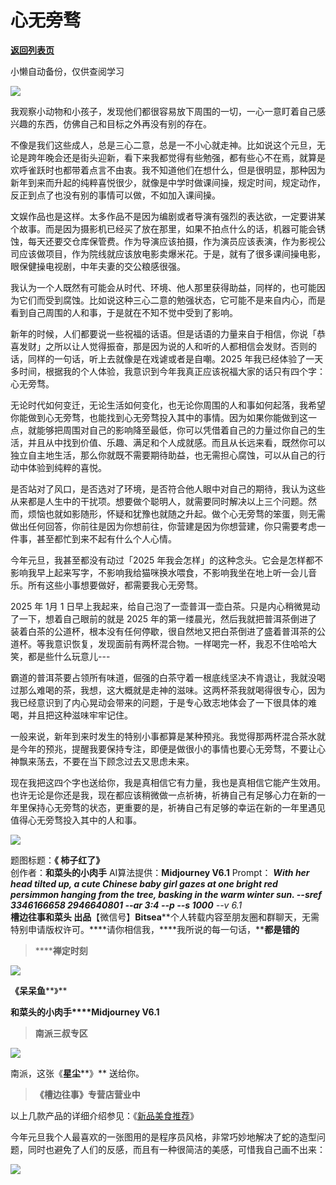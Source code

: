 # 心无旁骛

[**返回列表页**](/gzh/槽边往事)

小懒自动备份，仅供查阅学习

![](https://mmbiz.qpic.cn/mmbiz_jpg/Ia6gU9JNtkrpoFq0HVtiaCtxp3VnzSsCPqg8tmLgWCbzPRO2PtdoykjRjg33Q1iauPSuCgiaPT1IeRyarfhUfnAZg/640?wx_fmt=jpeg&from;=appmsg)

我观察小动物和小孩子，发现他们都很容易放下周围的一切，一心一意盯着自己感兴趣的东西，仿佛自己和目标之外再没有别的存在。

不像是我们这些成人，总是三心二意，总是一不小心就走神。比如说这个元旦，无论是跨年晚会还是街头迎新，看下来我都觉得有些勉强，都有些心不在焉，就算是欢呼雀跃时也都带着点言不由衷。我不知道他们在想什么，但是很明显，那种因为新年到来而升起的纯粹喜悦很少，就像是中学时做课间操，规定时间，规定动作，反正到点了也没有别的事情可以做，不如加入课间操。

文娱作品也是这样。太多作品不是因为编剧或者导演有强烈的表达欲，一定要讲某个故事。而是因为摄影机已经买了放在那里，如果不拍点什么的话，机器可能会锈蚀，每天还要交仓库保管费。作为导演应该拍摄，作为演员应该表演，作为影视公司应该做项目，作为院线就应该放电影卖爆米花。于是，就有了很多课间操电影，眼保健操电视剧，中年夫妻的交公粮感很强。

我认为一个人既然有可能会从时代、环境、他人那里获得助益，同样的，也可能因为它们而受到腐蚀。比如说这种三心二意的勉强状态，它可能不是来自内心，而是看到自己周围的人和事，于是就在不知不觉中受到了影响。  

新年的时候，人们都要说一些祝福的话语。但是话语的力量来自于相信，你说「恭喜发财」之所以让人觉得振奋，那是因为说的人和听的人都相信会发财。否则的话，同样的一句话，听上去就像是在戏谑或者是自嘲。2025
年我已经体验了一天多时间，根据我的个人体验，我意识到今年我真正应该祝福大家的话只有四个字：心无旁骛。

无论时代如何变迁，无论生活如何变化，也无论你周围的人和事如何起落，我希望你能做到心无旁骛，也能找到心无旁骛投入其中的事情。因为如果你能做到这一点，就能够把周围对自己的影响降至最低，你可以凭借着自己的力量过你自己的生活，并且从中找到价值、乐趣、满足和个人成就感。而且从长远来看，既然你可以独立自主地生活，那么你就既不需要期待助益，也无需担心腐蚀，可以从自己的行动中体验到纯粹的喜悦。

是否站对了风口，是否选对了环境，是否符合他人眼中对自己的期待，我认为这些从来都是人生中的干扰项。想要做个聪明人，就需要同时解决以上三个问题。然而，烦恼也就如影随形，怀疑和犹豫也就随之升起。做个心无旁骛的笨蛋，则无需做出任何回答，你前往是因为你想前往，你营建是因为你想营建，你只需要考虑一件事，甚至都忙到来不起有什么个人心情。

今年元旦，我甚至都没有动过「2025
年我会怎样」的这种念头。它会是怎样都不影响我早上起来写字，不影响我给猫咪换水喂食，不影响我坐在地上听一会儿音乐。所有这些小事想要做好，都需要我心无旁骛。

2025 年 1月 1 日早上我起来，给自己泡了一壶普洱一壶白茶。只是内心稍微晃动了一下，想着自己眼前的就是 2025
年的第一缕晨光，然后我就把普洱茶倒进了装着白茶的公道杯，根本没有任何停歇，很自然地又把白茶倒进了盛着普洱茶的公道杯。等我意识恢复，发现面前有两杯混合物。一样喝完一杯，我忍不住哈哈大笑，都是些什么玩意儿---

霸道的普洱茶要占领所有味道，倔强的白茶守着一根底线坚决不肯退让，我就没喝过那么难喝的茶，我想，这大概就是走神的滋味。这两杯茶我就喝得很专心，因为我已经意识到了内心晃动会带来的问题，于是专心致志地体会了一下很具体的难喝，并且把这种滋味牢牢记住。

一般来说，新年到来时发生的特别小事都算是某种预兆。我觉得那两杯混合茶水就是今年的预兆，提醒我要保持专注，即便是做很小的事情也要心无旁骛，不要让心神飘来荡去，不要在当下顾念过去又思虑未来。  

现在我把这四个字也送给你，我是真相信它有力量，我也是真相信它能产生效用。也许无论是你还是我，现在都应该稍微做一点祈祷，祈祷自己有足够心力在新的一年里保持心无旁骛的状态，更重要的是，祈祷自己有足够的幸运在新的一年里遇见值得心无旁骛投入其中的人和事。

![](https://mmbiz.qpic.cn/mmbiz_jpg/Ia6gU9JNtkrpoFq0HVtiaCtxp3VnzSsCPhicAKLAmwl3Cgmac2fLEyZzGrFBZQkMKNcQH1Ps3WnrlWpxNoWbx3MA/640?wx_fmt=jpeg&from;=appmsg)

  
题图标题：**《 柿子红了》**  
创作者：**和菜头的小肉手** AI算法提供：**Midjourney V6.1** Prompt： _____With her head tilted
up, a cute Chinese baby girl gazes at one bright red persimmon hanging from
the tree, basking in the warm winter sun. --sref 3346166658 2946640801 --ar
3:4 --p --s 1000____ \--v 6.1_  
**槽边往事****和菜头
出品******【微信号】****Bitsea******个人转载内容至朋友圈和群聊天，无需特别申请版权许可。****请你相信我，****我所说的每一句话，****都是错的**

> ******禅定时刻**

![](https://mmbiz.qpic.cn/mmbiz_jpg/Ia6gU9JNtkrpoFq0HVtiaCtxp3VnzSsCPkO3hXEB9JUOQo1TrpLTpK2hlOpj1u1uJDbAiaM5XkVEWFcibr9iagzOWg/640?wx_fmt=jpeg&from;=appmsg)

**《**呆呆鱼******》**

**和菜头的小肉手****Midjourney V6.1**

> **南派三叔专区**

![](https://mmbiz.qpic.cn/mmbiz_jpg/Ia6gU9JNtkrpoFq0HVtiaCtxp3VnzSsCPPibXjQ85YT340fhAPbXlEu8zSTnUBVtKcv57rgIIuicZVWwkic29Zic5Yw/640?wx_fmt=jpeg&from;=appmsg)

南派，这张《**星尘****》** 送给你。

> **《槽边往事》专营店营业中**

以上几款产品的详细介绍参见：《[新品美食推荐](https://mp.weixin.qq.com/s?__biz=MjM5MjAzODU2MA==&mid=2652801681&idx=1&sn=14620ec952928e23d02fc38dcf3acdeb&scene=21#wechat_redirect)》

  

今年元旦我个人最喜欢的一张图用的是程序员风格，非常巧妙地解决了蛇的造型问题，同时也避免了人们的反感，而且有一种很简洁的美感，可惜我自己画不出来：

![](https://mmbiz.qpic.cn/mmbiz_jpg/Ia6gU9JNtkrpoFq0HVtiaCtxp3VnzSsCPtUPdqibV9k8RxdB9Dr4m1Q4Ek8micbwiaMZ94zfeYZokibxtg67ehiaoxsA/640?wx_fmt=jpeg&from;=appmsg)

  

  

  

